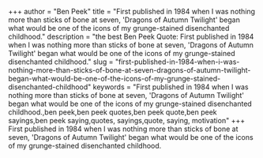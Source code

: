 +++
author = "Ben Peek"
title = "First published in 1984 when I was nothing more than sticks of bone at seven, 'Dragons of Autumn Twilight' began what would be one of the icons of my grunge-stained disenchanted childhood."
description = "the best Ben Peek Quote: First published in 1984 when I was nothing more than sticks of bone at seven, 'Dragons of Autumn Twilight' began what would be one of the icons of my grunge-stained disenchanted childhood."
slug = "first-published-in-1984-when-i-was-nothing-more-than-sticks-of-bone-at-seven-dragons-of-autumn-twilight-began-what-would-be-one-of-the-icons-of-my-grunge-stained-disenchanted-childhood"
keywords = "First published in 1984 when I was nothing more than sticks of bone at seven, 'Dragons of Autumn Twilight' began what would be one of the icons of my grunge-stained disenchanted childhood.,ben peek,ben peek quotes,ben peek quote,ben peek sayings,ben peek saying,quotes, sayings,quote, saying, motivation"
+++
First published in 1984 when I was nothing more than sticks of bone at seven, 'Dragons of Autumn Twilight' began what would be one of the icons of my grunge-stained disenchanted childhood.
